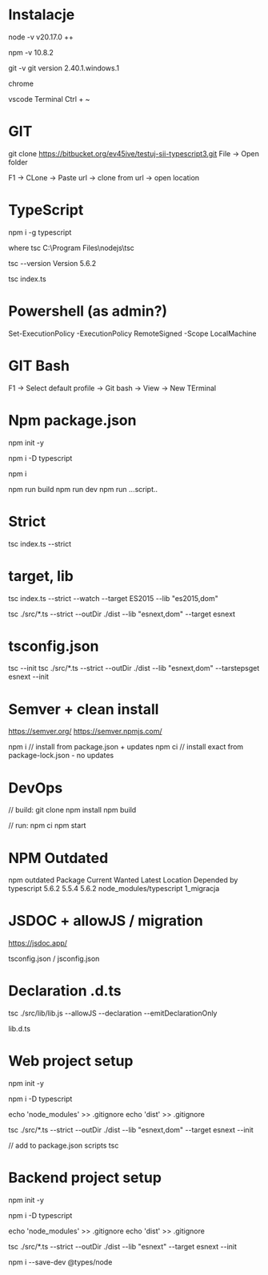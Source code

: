 # Instalacje
node -v 
v20.17.0 ++

npm -v 
10.8.2

git -v 
git version 2.40.1.windows.1

chrome 

vscode
Terminal Ctrl + ~

# GIT
git clone https://bitbucket.org/ev45ive/testuj-sii-typescript3.git
File -> Open folder

F1 -> CLone -> Paste url -> clone from url -> open location

# TypeScript 
npm i -g typescript

where tsc
C:\Program Files\nodejs\tsc

tsc --version
Version 5.6.2

tsc index.ts

# Powershell (as admin?)
Set-ExecutionPolicy -ExecutionPolicy RemoteSigned -Scope LocalMachine

# GIT Bash
F1 -> Select default profile -> Git bash -> View -> New TErminal

# Npm package.json
npm init -y

npm i -D typescript

npm i 

npm run build
npm run dev
npm run ...script..

# Strict 
tsc index.ts --strict 

# target, lib
tsc index.ts --strict --watch --target ES2015 --lib "es2015,dom"

tsc ./src/*.ts --strict --outDir ./dist --lib "esnext,dom" --target esnext

# tsconfig.json
tsc --init 
tsc ./src/*.ts --strict --outDir ./dist --lib "esnext,dom" --tarstepsget esnext --init

# Semver + clean install
https://semver.org/ 
https://semver.npmjs.com/

npm i   // install from package.json + updates
npm ci  // install exact from package-lock.json - no updates

# DevOps

// build:
git clone
npm install
npm build 

// run:
npm ci
npm start 

# NPM Outdated
npm outdated
Package     Current  Wanted  Latest  Location                 Depended by
typescript    5.6.2   5.5.4   5.6.2  node_modules/typescript  1_migracja

# JSDOC + allowJS / migration
https://jsdoc.app/

tsconfig.json / jsconfig.json

# Declaration .d.ts
tsc ./src/lib/lib.js --allowJS --declaration --emitDeclarationOnly

lib.d.ts

# Web project setup 

npm init -y 

npm i -D typescript 

echo 'node_modules' >> .gitignore
echo 'dist' >> .gitignore

tsc ./src/*.ts --strict --outDir ./dist --lib "esnext,dom" --target esnext  --init

// add to package.json scripts 
tsc   

# Backend project setup 

npm init -y 

npm i -D typescript 

echo 'node_modules' >> .gitignore
echo 'dist' >> .gitignore

tsc ./src/*.ts --strict --outDir ./dist --lib "esnext" --target esnext  --init

npm i --save-dev @types/node

